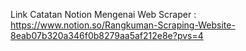 Link Catatan Notion Mengenai Web Scraper :
https://www.notion.so/Rangkuman-Scraping-Website-8eab07b320a346f0b8279aa5af212e8e?pvs=4
